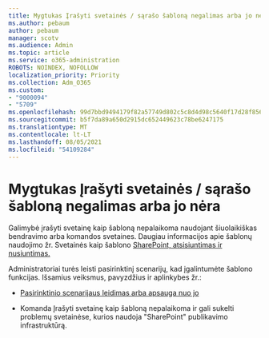 ```yaml
---
title: Mygtukas Įrašyti svetainės / sąrašo šabloną negalimas arba jo nėra
ms.author: pebaum
author: pebaum
manager: scotv
ms.audience: Admin
ms.topic: article
ms.service: o365-administration
ROBOTS: NOINDEX, NOFOLLOW
localization_priority: Priority
ms.collection: Adm_O365
ms.custom:
- "9000094"
- "5709"
ms.openlocfilehash: 99d7bbd9494179f82a57749d802c5c8d4d98c5640f17d28f8562bd9ef5192ed8
ms.sourcegitcommit: b5f7da89a650d2915dc652449623c78be6247175
ms.translationtype: MT
ms.contentlocale: lt-LT
ms.lasthandoff: 08/05/2021
ms.locfileid: "54109284"
---
```

# <a name="save-sitelist-template-button-not-available-or-missing"></a>Mygtukas Įrašyti svetainės / sąrašo šabloną negalimas arba jo nėra

Galimybė įrašyti svetainę kaip šabloną nepalaikoma naudojant šiuolaikiškas bendravimo arba komandos svetaines. Daugiau informacijos apie šablonų naudojimo žr. Svetainės kaip šablono [SharePoint, atsisiuntimas ir nusiuntimas.](https://docs.microsoft.com/sharepoint/dev/general-development/save-download-and-upload-a-sharepoint-site-as-a-template)

Administratoriai turės leisti pasirinktinį scenarijų, kad įgalintumėte šablono funkcijas. Išsamius veiksmus, pavyzdžius ir aplinkybes žr.:

- [Pasirinktinio scenarijaus leidimas arba apsauga nuo jo](https://docs.microsoft.com/sharepoint/allow-or-prevent-custom-script)

- Komanda Įrašyti svetainę kaip šabloną nepalaikoma ir gali sukelti problemų svetainėse, kurios naudoja "SharePoint" publikavimo infrastruktūrą.


